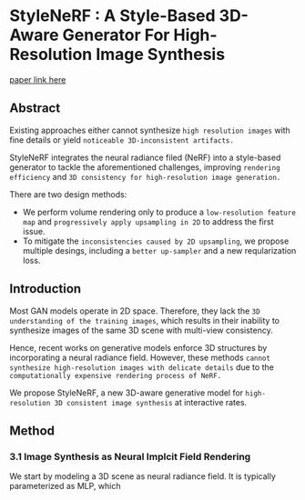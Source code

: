 
# StyleNeRF : A Style-Based 3D-Aware Generator For High-Resolution Image Synthesis

[paper link here](https://arxiv.org/pdf/2110.08985.pdf)

## Abstract

Existing approaches either cannot synthesize `high resolution images` with fine details or yield `noticeable 3D-inconsistent
artifacts.`

StyleNeRF integrates the neural radiance filed (NeRF) into a style-based generator to tackle the aforementioned challenges,
improving `rendering efficiency` and `3D consistency for high-resolution image generation.`

There are two design methods:
* We perform volume rendering only to produce a `low-resolution feature map` and `progressively apply upsampling in 2D`
to address the first issue.
* To mitigate the `inconsistencies caused by 2D upsampling`, we propose multiple desings, including a `better up-sampler`
and a new reqularization loss.

## Introduction

Most GAN models operate in 2D space. Therefore, they lack the `3D understanding of the training images`,
which results in their inability to synthesize images of the same 3D scene with multi-view consistency.

Hence, recent works on generative models enforce 3D structures by incorporating a neural radiance field.
However, these methods `cannot synthesize high-resolution images with delicate details` due to the `computationally
expensive rendering process of NeRF.`

We propose StyleNeRF, a new 3D-aware generative model for `high-resolution 3D consistent image synthesis` at interactive rates.

## Method

### 3.1 Image Synthesis as Neural Implcit Field Rendering

We start by modeling a 3D scene as neural radiance field. It is typically parameterized as MLP, which





